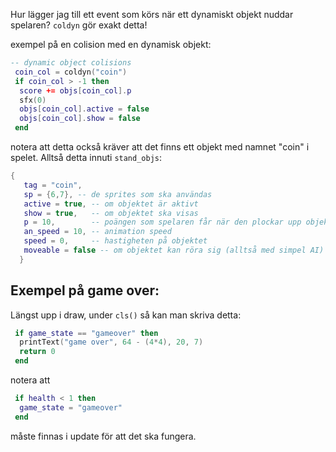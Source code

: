 Hur lägger jag till ett event som körs när ett dynamiskt objekt nuddar spelaren? `coldyn` gör exakt detta!

exempel på en colision med en dynamisk objekt:
```lua
-- dynamic object colisions
 coin_col = coldyn("coin")
 if coin_col > -1 then
  score += objs[coin_col].p
  sfx(0)
  objs[coin_col].active = false
  objs[coin_col].show = false
 end
```
notera att detta också kräver att det finns ett objekt med namnet "coin" i spelet. Alltså detta innuti `stand_objs`:

```lua
{
   tag = "coin",
   sp = {6,7}, -- de sprites som ska användas
   active = true, -- om objektet är aktivt
   show = true,   -- om objektet ska visas
   p = 10,        -- poängen som spelaren får när den plockar upp objektet
   an_speed = 10, -- animation speed
   speed = 0,     -- hastigheten på objektet
   moveable = false -- om objektet kan röra sig (alltså med simpel AI)
  }
  ```



## Exempel på game over:

Längst upp i draw, under ``cls()`` så kan man skriva detta:

```lua
 if game_state == "gameover" then
  printText("game over", 64 - (4*4), 20, 7)
  return 0
 end
```

notera att
```lua
 if health < 1 then
  game_state = "gameover"
 end
```
måste finnas i update för att det ska fungera.



